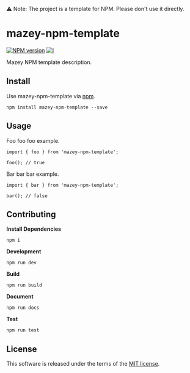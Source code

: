 ⚠️ Note: The project is a template for NPM. Please don't use it directly.

# mazey-npm-template

[![NPM version][npm-image]][npm-url]
[![l][l-image]][l-url]

[npm-image]: https://img.shields.io/npm/v/mazey-npm-template
[npm-url]: https://npmjs.org/package/mazey-npm-template
[l-image]: https://img.shields.io/npm/l/mazey-npm-template
[l-url]: https://github.com/mazeyqian/mazey-npm-template

Mazey NPM template description.

## Install

Use mazey-npm-template via [npm](https://www.npmjs.com/package/mazey-npm-template).

```
npm install mazey-npm-template --save
```

## Usage

Foo foo foo example.

```
import { foo } from 'mazey-npm-template';

foo(); // true
```

Bar bar bar example.

```
import { bar } from 'mazey-npm-template';

bar(); // false
```

## Contributing

**Install Dependencies**

```
npm i
```

**Development**

```
npm run dev
```

**Build**

```
npm run build
```

**Document**

```
npm run docs
```

**Test**

```
npm run test
```

## License

This software is released under the terms of the [MIT license](https://github.com/mazeyqian/mazey-npm-template/blob/master/LICENSE).
